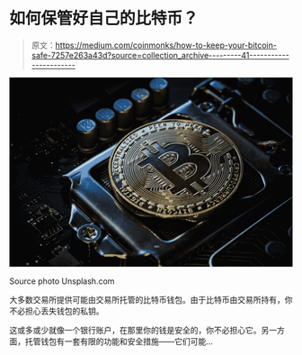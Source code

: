 # 如何保管好自己的比特币？

> 原文：<https://medium.com/coinmonks/how-to-keep-your-bitcoin-safe-7257e263a43d?source=collection_archive---------41----------------------->

![](img/bb58c0388e627e2519a9e86883e259bc.png)

Source photo Unsplash.com

大多数交易所提供可能由交易所托管的比特币钱包。由于比特币由交易所持有，你不必担心丢失钱包的私钥。

这或多或少就像一个银行账户，在那里你的钱是安全的，你不必担心它。另一方面，托管钱包有一套有限的功能和安全措施——它们可能…